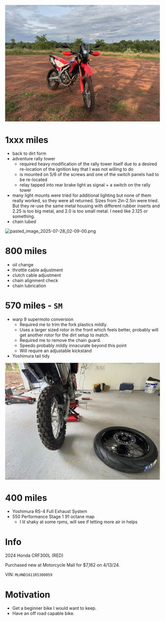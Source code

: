 ![pasted_image_2025-07-28_00-50-23.png](imports/pasted_image_2025-07-28_00-50-23.png)

# 1xxx miles
+ back to dirt form
+ adventure rally tower 
	+ required heavy modification of the rally tower itself due to a desired re-location of the ignition key that I was not willing to do
	+ is mounted on 5/6 of the screws and one of the switch panels had to be re-located
	+ relay tapped into rear brake light as signal + a switch on the rally tower
+ many light mounts were tried for additional lighting but none of them really worked, so they were all returned. Sizes from 2in-2.5in were tried. But they re-use the same metal housing with different rubber inserts and 2.25 is too big metal, and 2.0 is too small metal. I need like 2.125 or something.
+ chain lubed

![pasted_image_2025-07-28_02-09-00.png](imports/pasted_image_2025-07-28_02-09-00.png)

# 800 miles
+ oil change
+ throttle cable adjustment
+ clutch cable adjustment
+ chain alignment check
+ chain lubrication

# 570 miles - `SM`
+ warp 9 supermoto conversion
	+ Required me to trim the fork plastics mildly.
	+ Uses a larger sized rotor in the front which feels better, probably will get another rotor for the dirt setup to match.
	+ Required me to remove the chain guard.
	+ Speedo probably mildly innacurate beyond this point
	+ Will require an adjustable kickstand
+ Yoshimura tail tidy

![pasted_image_2025-07-28_00-56-43.png](imports/pasted_image_2025-07-28_00-56-43.png)

# 400 miles
+ Yoshimura RS-4 Full Exhaust System
+ 550 Performance Stage 1 91 octane map
	+ I lil shaky at some rpms, will see if letting more air in helps

# Info

2024 Honda CRF300L (RED)

Purchased new at Motorcycle Mall for $7,162 on 4/13/24.

VIN: `MLHND1611R5300059`

# Motivation

+ Get a beginner bike I would want to keep.
+ Have an off road capable bike.

